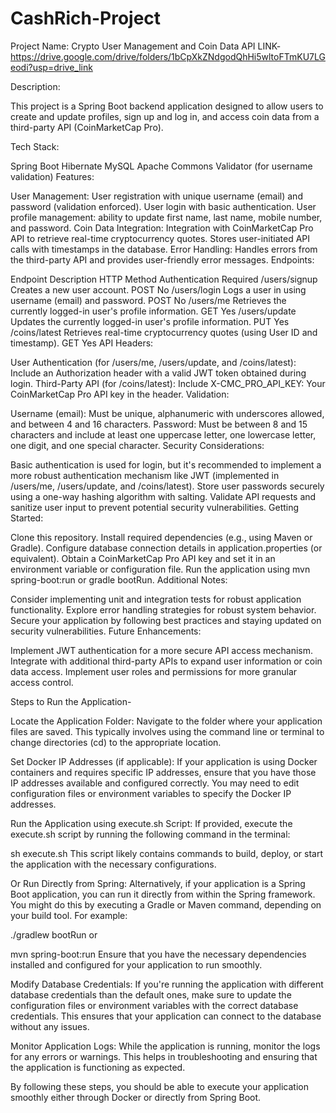 # CashRich-Project
Project Name: Crypto User Management and Coin Data API
LINK- https://drive.google.com/drive/folders/1bCpXkZNdgodQhHi5wltoFTmKU7LGeodi?usp=drive_link

Description:

This project is a Spring Boot backend application designed to allow users to create and update profiles, sign up and log in, and access coin data from a third-party API (CoinMarketCap Pro).

Tech Stack:

Spring Boot
Hibernate
MySQL
Apache Commons Validator (for username validation)
Features:

User Management:
User registration with unique username (email) and password (validation enforced).
User login with basic authentication.
User profile management: ability to update first name, last name, mobile number, and password.
Coin Data Integration:
Integration with CoinMarketCap Pro API to retrieve real-time cryptocurrency quotes.
Stores user-initiated API calls with timestamps in the database.
Error Handling:
Handles errors from the third-party API and provides user-friendly error messages.
Endpoints:

Endpoint	Description	HTTP Method	Authentication Required
/users/signup	Creates a new user account.	POST	No
/users/login	Logs a user in using username (email) and password.	POST	No
/users/me	Retrieves the currently logged-in user's profile information.	GET	Yes
/users/update	Updates the currently logged-in user's profile information.	PUT	Yes
/coins/latest	Retrieves real-time cryptocurrency quotes (using User ID and timestamp).	GET	Yes
API Headers:

User Authentication (for /users/me, /users/update, and /coins/latest): Include an Authorization header with a valid JWT token obtained during login.
Third-Party API (for /coins/latest):
Include X-CMC_PRO_API_KEY: Your CoinMarketCap Pro API key in the header.
Validation:

Username (email): Must be unique, alphanumeric with underscores allowed, and between 4 and 16 characters.
Password: Must be between 8 and 15 characters and include at least one uppercase letter, one lowercase letter, one digit, and one special character.
Security Considerations:

Basic authentication is used for login, but it's recommended to implement a more robust authentication mechanism like JWT (implemented in /users/me, /users/update, and /coins/latest).
Store user passwords securely using a one-way hashing algorithm with salting.
Validate API requests and sanitize user input to prevent potential security vulnerabilities.
Getting Started:

Clone this repository.
Install required dependencies (e.g., using Maven or Gradle).
Configure database connection details in application.properties (or equivalent).
Obtain a CoinMarketCap Pro API key and set it in an environment variable or configuration file.
Run the application using mvn spring-boot:run or gradle bootRun.
Additional Notes:

Consider implementing unit and integration tests for robust application functionality.
Explore error handling strategies for robust system behavior.
Secure your application by following best practices and staying updated on security vulnerabilities.
Future Enhancements:

Implement JWT authentication for a more secure API access mechanism.
Integrate with additional third-party APIs to expand user information or coin data access.
Implement user roles and permissions for more granular access control.

Steps to Run the Application- 

Locate the Application Folder: Navigate to the folder where your application files are saved. This typically involves using the command line or terminal to change directories (cd) to the appropriate location.

Set Docker IP Addresses (if applicable): If your application is using Docker containers and requires specific IP addresses, ensure that you have those IP addresses available and configured correctly. You may need to edit configuration files or environment variables to specify the Docker IP addresses.

Run the Application using execute.sh Script: If provided, execute the execute.sh script by running the following command in the terminal:


sh execute.sh
This script likely contains commands to build, deploy, or start the application with the necessary configurations.

Or Run Directly from Spring: Alternatively, if your application is a Spring Boot application, you can run it directly from within the Spring framework. You might do this by executing a Gradle or Maven command, depending on your build tool. For example:


./gradlew bootRun
or


mvn spring-boot:run
Ensure that you have the necessary dependencies installed and configured for your application to run smoothly.

Modify Database Credentials: If you're running the application with different database credentials than the default ones, make sure to update the configuration files or environment variables with the correct database credentials. This ensures that your application can connect to the database without any issues.

Monitor Application Logs: While the application is running, monitor the logs for any errors or warnings. This helps in troubleshooting and ensuring that the application is functioning as expected.

By following these steps, you should be able to execute your application smoothly either through Docker or directly from Spring Boot.
